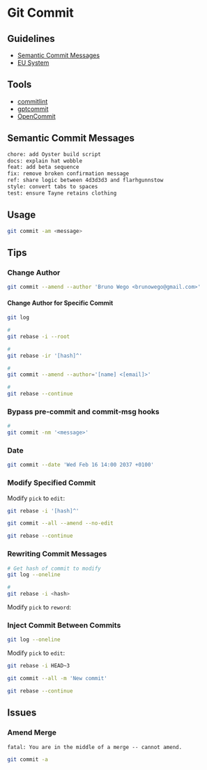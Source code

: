 # Git Commit

## Guidelines

- [Semantic Commit Messages](https://sparkbox.com/foundry/semantic_commit_messages)
- [EU System](https://ec.europa.eu/component-library/v1.15.0/eu/docs/conventions/git/)

## Tools

- [commitlint](/conventional-changelog/commitlint.md)
- [gptcommit](/gptcommit.md)
- [OpenCommit](/opencommit.md)

<!--
- [semantic-release](/semantic-release.md)
-->

## Semantic Commit Messages

```txt
chore: add Oyster build script
docs: explain hat wobble
feat: add beta sequence
fix: remove broken confirmation message
ref: share logic between 4d3d3d3 and flarhgunnstow
style: convert tabs to spaces
test: ensure Tayne retains clothing
```

## Usage

```sh
git commit -am <message>
```

## Tips

### Change Author

```sh
git commit --amend --author 'Bruno Wego <brunowego@gmail.com>'
```

#### Change Author for Specific Commit

```sh
git log

#
git rebase -i --root

#
git rebase -ir '[hash]^'

#
git commit --amend --author='[name] <[email]>'

#
git rebase --continue
```

### Bypass pre-commit and commit-msg hooks

```sh
#
git commit -nm '<message>'
```

### Date

```sh
git commit --date 'Wed Feb 16 14:00 2037 +0100'
```

### Modify Specified Commit

Modify `pick` to `edit`:

```sh
git rebase -i '[hash]^'

git commit --all --amend --no-edit

git rebase --continue
```

### Rewriting Commit Messages

```sh
# Get hash of commit to modify
git log --oneline

#
git rebase -i <hash>
```

Modify `pick` to `reword`:

### Inject Commit Between Commits

```sh
git log --oneline
```

Modify `pick` to `edit`:

```sh
git rebase -i HEAD~3

git commit --all -m 'New commit'

git rebase --continue
```

## Issues

### Amend Merge

```log
fatal: You are in the middle of a merge -- cannot amend.
```

```sh
git commit -a
```
